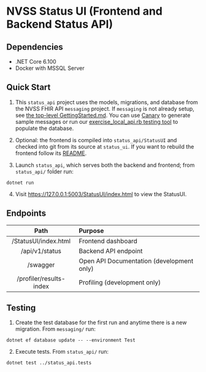 # NVSS Status UI (Frontend and Backend Status API)

## Dependencies
 - .NET Core 6.100
 - Docker with MSSQL Server

## Quick Start

1. This `status_api` project uses the models, migrations, and database from the NVSS FHIR API `messaging` project. If `messaging` is not already setup, see [the top-level GettingStarted.md](../GettingStarted.md). You can use [Canary](https://canary.fhir.nvss.cdc.gov/) to generate sample messages or run our [exercise_local_api.rb testing tool](../testing_tools/README.md) to populate the database.

2. Optional: the frontend is compiled into `status_api/StatusUI` and checked into git from its source at `status_ui`. If you want to rebuild the frontend follow its [README](../status_ui/README.md).

3. Launch `status_api`, which serves both the backend and frontend; from `status_api/` folder run:

```shell
dotnet run
```

4. Visit <https://127.0.0.1:5003/StatusUI/index.html> to view the StatusUI.

## Endpoints

|          Path             |       Purpose                             |
|:-------------------------:|:------------------------------------------|
| /StatusUI/index.html      | Frontend dashboard                        |
| /api/v1/status            | Backend API endpoint                      |
| /swagger                  | Open API Documentation (development only) |
| /profiler/results-index   | Profiling (development only)              | 

## Testing

1. Create the test database for the first run and anytime there is a new migration. From `messaging/` run:

```shell
dotnet ef database update -- --environment Test
```

2. Execute tests. From `status_api/` run:

```shell
dotnet test ../status_api.tests
```

